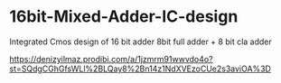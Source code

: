 # 16bit-Mixed-Adder-IC-design
Integrated Cmos design of 16 bit adder 8bit full adder + 8 bit cla adder





https://denizyilmaz.prodibi.com/a/1jzmrm91wwvdo4o?st=SQdgCGhGfsWLl%2BLQay8%2Bn14z1NdXVEzoCUe2s3aviOA%3D
